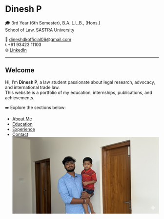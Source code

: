 # Dinesh P

🎓 3rd Year (6th Semester), B.A. L.L.B., (Hons.)  
School of Law, SASTRA University  

📧 [dineshdkofficial06@gmail.com](mailto:dineshdkofficial06@gmail.com)  
📞 +91 93423 11103  
🌐 [LinkedIn](https://www.linkedin.com/in/dinesh-poongundran-79a1a427b)

---

## Welcome
Hi, I’m **Dinesh P**, a law student passionate about legal research, advocacy, and international trade law.  
This website is a portfolio of my education, internships, publications, and achievements.

➡️ Explore the sections below:  
- [About Me](about.md)  
- [Education](education.md)  
- [Experience](experience.md)  
- [Contact](contact.md)  
![Alt text](xxx.jpg)
